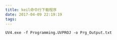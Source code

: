 ```yaml
---
title: keil命令行下载程序
date: 2017-04-09 22:19:19
tags:
---
```


```
UV4.exe -f Programming.UVPROJ -o Prg_Output.txt
```
